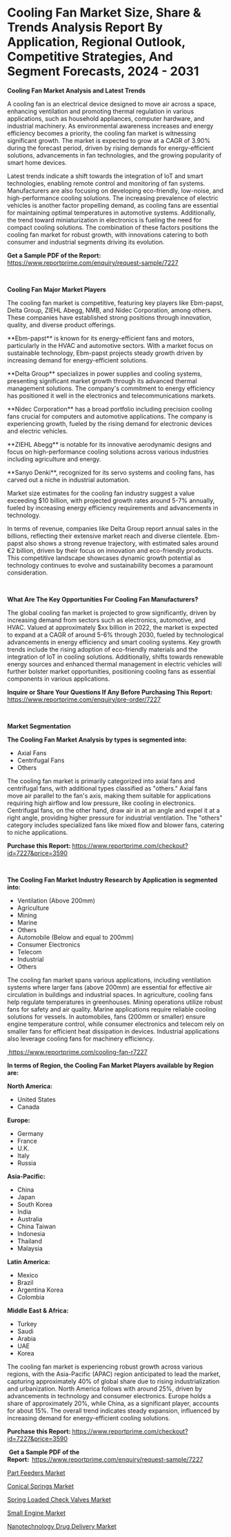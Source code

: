 <p><h1>Cooling Fan Market Size, Share & Trends Analysis Report By Application, Regional Outlook, Competitive Strategies, And Segment Forecasts, 2024 - 2031</h1></p><p><strong>Cooling Fan Market Analysis and Latest Trends</strong></p>
<p><p>A cooling fan is an electrical device designed to move air across a space, enhancing ventilation and promoting thermal regulation in various applications, such as household appliances, computer hardware, and industrial machinery. As environmental awareness increases and energy efficiency becomes a priority, the cooling fan market is witnessing significant growth. The market is expected to grow at a CAGR of 3.90% during the forecast period, driven by rising demands for energy-efficient solutions, advancements in fan technologies, and the growing popularity of smart home devices.</p><p>Latest trends indicate a shift towards the integration of IoT and smart technologies, enabling remote control and monitoring of fan systems. Manufacturers are also focusing on developing eco-friendly, low-noise, and high-performance cooling solutions. The increasing prevalence of electric vehicles is another factor propelling demand, as cooling fans are essential for maintaining optimal temperatures in automotive systems. Additionally, the trend toward miniaturization in electronics is fueling the need for compact cooling solutions. The combination of these factors positions the cooling fan market for robust growth, with innovations catering to both consumer and industrial segments driving its evolution.</p></p>
<p><strong>Get a Sample PDF of the Report:&nbsp;</strong> <a href="https://www.reportprime.com/enquiry/request-sample/7227">https://www.reportprime.com/enquiry/request-sample/7227</a></p>
<p>&nbsp;</p>
<p><strong>Cooling Fan Major Market Players</strong></p>
<p><p>The cooling fan market is competitive, featuring key players like Ebm-papst, Delta Group, ZIEHL Abegg, NMB, and Nidec Corporation, among others. These companies have established strong positions through innovation, quality, and diverse product offerings.</p><p>**Ebm-papst** is known for its energy-efficient fans and motors, particularly in the HVAC and automotive sectors. With a market focus on sustainable technology, Ebm-papst projects steady growth driven by increasing demand for energy-efficient solutions. </p><p>**Delta Group** specializes in power supplies and cooling systems, presenting significant market growth through its advanced thermal management solutions. The company's commitment to energy efficiency has positioned it well in the electronics and telecommunications markets.</p><p>**Nidec Corporation** has a broad portfolio including precision cooling fans crucial for computers and automotive applications. The company is experiencing growth, fueled by the rising demand for electronic devices and electric vehicles.</p><p>**ZIEHL Abegg** is notable for its innovative aerodynamic designs and focus on high-performance cooling solutions across various industries including agriculture and energy. </p><p>**Sanyo Denki**, recognized for its servo systems and cooling fans, has carved out a niche in industrial automation. </p><p>Market size estimates for the cooling fan industry suggest a value exceeding $10 billion, with projected growth rates around 5-7% annually, fueled by increasing energy efficiency requirements and advancements in technology.</p><p>In terms of revenue, companies like Delta Group report annual sales in the billions, reflecting their extensive market reach and diverse clientele. Ebm-papst also shows a strong revenue trajectory, with estimated sales around €2 billion, driven by their focus on innovation and eco-friendly products. This competitive landscape showcases dynamic growth potential as technology continues to evolve and sustainability becomes a paramount consideration.</p></p>
<p>&nbsp;</p>
<p><strong>What Are The Key Opportunities For Cooling Fan Manufacturers?</strong></p>
<p><p>The global cooling fan market is projected to grow significantly, driven by increasing demand from sectors such as electronics, automotive, and HVAC. Valued at approximately $xx billion in 2022, the market is expected to expand at a CAGR of around 5-6% through 2030, fueled by technological advancements in energy efficiency and smart cooling systems. Key growth trends include the rising adoption of eco-friendly materials and the integration of IoT in cooling solutions. Additionally, shifts towards renewable energy sources and enhanced thermal management in electric vehicles will further bolster market opportunities, positioning cooling fans as essential components in various applications.</p></p>
<p><strong>Inquire or Share Your Questions If Any Before Purchasing This Report:</strong> <a href="https://www.reportprime.com/enquiry/pre-order/7227">https://www.reportprime.com/enquiry/pre-order/7227</a></p>
<p>&nbsp;</p>
<p><strong>Market Segmentation</strong></p>
<p><strong>The Cooling Fan Market Analysis by types is segmented into:</strong></p>
<p><ul><li>Axial Fans</li><li>Centrifugal Fans</li><li>Others</li></ul></p>
<p><p>The cooling fan market is primarily categorized into axial fans and centrifugal fans, with additional types classified as "others." Axial fans move air parallel to the fan's axis, making them suitable for applications requiring high airflow and low pressure, like cooling in electronics. Centrifugal fans, on the other hand, draw air in at an angle and expel it at a right angle, providing higher pressure for industrial ventilation. The "others" category includes specialized fans like mixed flow and blower fans, catering to niche applications.</p></p>
<p><strong>Purchase this Report:&nbsp;</strong><a href="https://www.reportprime.com/checkout?id=7227&price=3590">https://www.reportprime.com/checkout?id=7227&price=3590</a></p>
<p>&nbsp;</p>
<p><strong>The Cooling Fan Market Industry Research by Application is segmented into:</strong></p>
<p><ul><li>Ventilation (Above 200mm)</li><li>Agriculture</li><li>Mining</li><li>Marine</li><li>Others</li><li>Automobile (Below and equal to 200mm)</li><li>Consumer Electronics</li><li>Telecom</li><li>Industrial</li><li>Others</li></ul></p>
<p><p>The cooling fan market spans various applications, including ventilation systems where larger fans (above 200mm) are essential for effective air circulation in buildings and industrial spaces. In agriculture, cooling fans help regulate temperatures in greenhouses. Mining operations utilize robust fans for safety and air quality. Marine applications require reliable cooling solutions for vessels. In automobiles, fans (200mm or smaller) ensure engine temperature control, while consumer electronics and telecom rely on smaller fans for efficient heat dissipation in devices. Industrial applications also leverage cooling fans for machinery efficiency.</p></p>
<p><a href="https://www.reportprime.com/cooling-fan-r7227">&nbsp;https://www.reportprime.com/cooling-fan-r7227</a></p>
<p><strong>In terms of Region, the Cooling Fan Market Players available by Region are:</strong></p>
<p>
    <p> <strong> North America: </strong>
        <ul>
            <li>United States</li>
            <li>Canada</li>
        </ul>
        </p> 
    <p> <strong> Europe: </strong>
        <ul>
            <li>Germany</li>
            <li>France</li>
            <li>U.K.</li>
            <li>Italy</li>
            <li>Russia</li>
        </ul>
        </p> 
    <p> <strong> Asia-Pacific: </strong>
        <ul>
            <li>China</li>
            <li>Japan</li>
            <li>South Korea</li>
            <li>India</li>
            <li>Australia</li>
            <li>China Taiwan</li>
            <li>Indonesia</li>
            <li>Thailand</li>
            <li>Malaysia</li>
        </ul>
        </p> 
    <p> <strong> Latin America: </strong>
        <ul>
            <li>Mexico</li>
            <li>Brazil</li>
            <li>Argentina Korea</li>
            <li>Colombia</li>
        </ul>
        </p> 
    <p> <strong> Middle East & Africa: </strong>
        <ul>
            <li>Turkey</li>
            <li>Saudi</li>
            <li>Arabia</li>
            <li>UAE</li>
            <li>Korea</li>
        </ul>
    </p>
    </p>
<p><p>The cooling fan market is experiencing robust growth across various regions, with the Asia-Pacific (APAC) region anticipated to lead the market, capturing approximately 40% of global share due to rising industrialization and urbanization. North America follows with around 25%, driven by advancements in technology and consumer electronics. Europe holds a share of approximately 20%, while China, as a significant player, accounts for about 15%. The overall trend indicates steady expansion, influenced by increasing demand for energy-efficient cooling solutions.</p></p>
<p><strong>Purchase this Report: </strong><a href="https://www.reportprime.com/checkout?id=7227&price=3590">https://www.reportprime.com/checkout?id=7227&price=3590</a></p>
<p>&nbsp;<strong>Get a Sample PDF of the Report:&nbsp;&nbsp;</strong><a href="https://www.reportprime.com/enquiry/request-sample/7227">https://www.reportprime.com/enquiry/request-sample/7227</a></p>
<p><strong></strong></p>
<p><p><a href="https://github.com/RoccoManning/Market-Research-Report-List-6/blob/main/part-feeders-market.md">Part Feeders Market</a></p><p><a href="https://issuu.com/reportprime-2/docs/conical-springs-market-size-2030.pp_e40b07465b8c37">Conical Springs Market</a></p><p><a href="https://issuu.com/reportprime-2/docs/spring-loaded-check-valves-market-s_56812ba9f23b65">Spring Loaded Check Valves Market</a></p><p><a href="https://github.com/michaelhall412/Market-Research-Report-List-1/blob/main/small-engine-market.md">Small Engine Market</a></p><p><a href="https://medium.com/@jarredmertz90/nanotechnology-drug-delivery-market-share-size-trends-industry-analysis-report-by-type-by-end-203304af862b">Nanotechnology Drug Delivery Market</a></p></p>